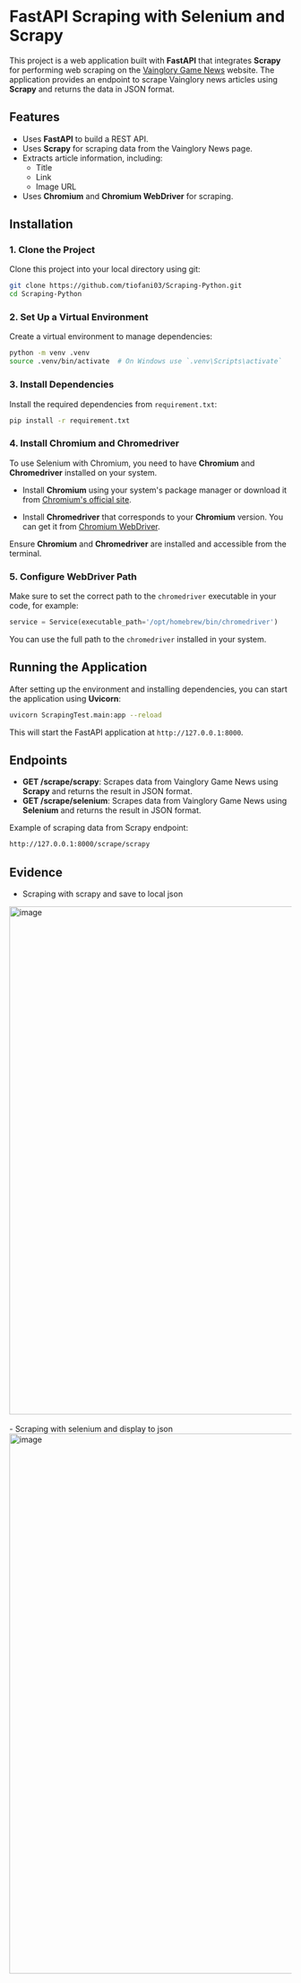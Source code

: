 # FastAPI Scraping with Selenium and Scrapy

This project is a web application built with **FastAPI** that integrates **Scrapy** for performing web scraping on the [Vainglory Game News](https://www.vainglorygame.com/news/) website. The application provides an endpoint to scrape Vainglory news articles using **Scrapy** and returns the data in JSON format.

## Features

- Uses **FastAPI** to build a REST API.
- Uses **Scrapy** for scraping data from the Vainglory News page.
- Extracts article information, including:
  - Title
  - Link
  - Image URL
- Uses **Chromium** and **Chromium WebDriver** for scraping.

## Installation

### 1. Clone the Project

Clone this project into your local directory using git:

```bash
git clone https://github.com/tiofani03/Scraping-Python.git
cd Scraping-Python
```

### 2. Set Up a Virtual Environment

Create a virtual environment to manage dependencies:

```bash
python -m venv .venv
source .venv/bin/activate  # On Windows use `.venv\Scripts\activate`
```

### 3. Install Dependencies

Install the required dependencies from `requirement.txt`:

```bash
pip install -r requirement.txt
```

### 4. Install Chromium and Chromedriver

To use Selenium with Chromium, you need to have **Chromium** and **Chromedriver** installed on your system.

- Install **Chromium** using your system's package manager or download it from [Chromium's official site](https://www.chromium.org/getting-involved/download-chromium).
  
- Install **Chromedriver** that corresponds to your **Chromium** version. You can get it from [Chromium WebDriver](https://sites.google.com/a/chromium.org/chromedriver/).

Ensure **Chromium** and **Chromedriver** are installed and accessible from the terminal.

### 5. Configure WebDriver Path

Make sure to set the correct path to the `chromedriver` executable in your code, for example:

```python
service = Service(executable_path='/opt/homebrew/bin/chromedriver')
```

You can use the full path to the `chromedriver` installed in your system.

## Running the Application

After setting up the environment and installing dependencies, you can start the application using **Uvicorn**:

```bash
uvicorn ScrapingTest.main:app --reload
```

This will start the FastAPI application at `http://127.0.0.1:8000`.

## Endpoints

- **GET /scrape/scrapy**: Scrapes data from Vainglory Game News using **Scrapy** and returns the result in JSON format.
- **GET /scrape/selenium**: Scrapes data from Vainglory Game News using **Selenium** and returns the result in JSON format.

Example of scraping data from Scrapy endpoint:

```bash
http://127.0.0.1:8000/scrape/scrapy
```

## Evidence
- Scraping with scrapy and save to local json
<img width="906" alt="image" src="https://github.com/user-attachments/assets/c7e39f42-6430-4c03-92fa-f6471186ac24" />
<br> <br>
- Scraping with selenium and display to json
<img width="963" alt="image" src="https://github.com/user-attachments/assets/898f4edc-374a-422b-b7d0-9971e7ad38f8" />


